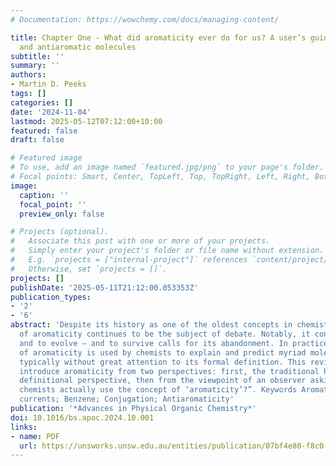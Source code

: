 ```yaml
---
# Documentation: https://wowchemy.com/docs/managing-content/

title: Chapter One - What did aromaticity ever do for us? A user’s guide to aromatic
  and antiaromatic molecules
subtitle: ''
summary: ''
authors:
- Martin D. Peeks
tags: []
categories: []
date: '2024-11-04'
lastmod: 2025-05-12T07:12:00+10:00
featured: false
draft: false

# Featured image
# To use, add an image named `featured.jpg/png` to your page's folder.
# Focal points: Smart, Center, TopLeft, Top, TopRight, Left, Right, BottomLeft, Bottom, BottomRight.
image:
  caption: ''
  focal_point: ''
  preview_only: false

# Projects (optional).
#   Associate this post with one or more of your projects.
#   Simply enter your project's folder or file name without extension.
#   E.g. `projects = ["internal-project"]` references `content/project/deep-learning/index.md`.
#   Otherwise, set `projects = []`.
projects: []
publishDate: '2025-05-11T21:12:00.053353Z'
publication_types:
- '2'
- '6'
abstract: 'Despite its history as one of the oldest concepts in chemistry, the definition
  of aromaticity continues to be the subject of debate. Notably, it continues to develop
  and to evolve – and to survive calls for its abandonment. In practice, the concept
  of aromaticity is used by chemists to explain and predict myriad molecular properties,
  typically without great attention to its formal definition. This review aims to
  introduce aromaticity from two perspectives: first, the traditional historical and
  definitional perspective, then from the viewpoint of an observer asking “how do
  chemists actually use the concept of ‘aromaticity’?”. Keywords Aromaticity; Ring
  currents; Benzene; Conjugation; Antiaromaticity'
publication: '*Advances in Physical Organic Chemistry*'
doi: 10.1016/bs.apoc.2024.10.001
links:
- name: PDF
  url: https://unsworks.unsw.edu.au/entities/publication/07bf4e80-f8c0-4f25-b1b5-78026b0c75db
---
```

